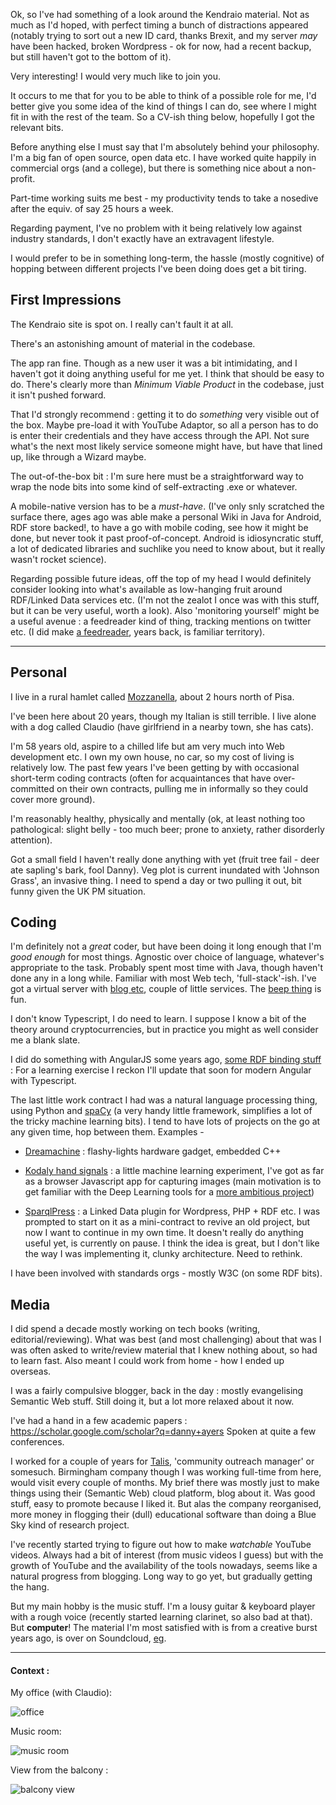 Ok, so I've had something of a look around the Kendraio material. Not as much as I'd hoped, with perfect timing a bunch of distractions appeared (notably trying to sort out a new ID card, thanks Brexit, and my server _may_ have been hacked, broken Wordpress - ok for now, had a recent backup, but still haven't got to the bottom of it).

Very interesting! I would very much like to join you.

It occurs to me that for you to be able to think of a possible role for me, I'd better give you some idea of the kind of things I can do, see where I might fit in with the rest of the team. So a CV-ish thing below, hopefully I got the relevant bits.

Before anything else I must say that I'm absolutely behind your philosophy. I'm a big fan of open source, open data etc. I have worked quite happily in commercial orgs (and a college), but there is something nice about a non-profit.

Part-time working suits me best - my productivity tends to take a nosedive after the equiv. of say 25 hours a week.

Regarding payment, I've no problem with it being relatively low against industry standards, I don't exactly have an extravagent lifestyle.

I would prefer to be in something long-term, the hassle (mostly cognitive) of hopping between different projects I've been doing does get a bit tiring.

## First Impressions

The Kendraio site is spot on. I really can't fault it at all.

There's an astonishing amount of material in the codebase.

The app ran fine. Though as a new user it was a bit intimidating, and I haven't got it doing anything useful for me yet. I think that should be easy to do. There's clearly more than _Minimum Viable Product_ in the codebase, just it isn't pushed forward.

That I'd strongly recommend : getting it to do _something_ very visible out of the box. Maybe pre-load it with YouTube Adaptor, so all a person has to do is enter their credentials and they have access through the API. Not sure what's the next most likely service someone might have, but have that lined up, like through a Wizard maybe.

The out-of-the-box bit : I'm sure here must be a straightforward way to wrap the node bits into some kind of self-extracting .exe or whatever.

A mobile-native version has to be a _must-have_. (I've only snly scratched the surface there, ages ago was able make a personal Wiki in Java for Android, RDF store backed!, to have a go with mobile coding, see how it might be done, but never took it past proof-of-concept. Android is idiosyncratic stuff, a lot of dedicated libraries and suchlike you need to know about, but it really wasn't rocket science).

Regarding possible future ideas, off the top of my head I would definitely consider looking into what's available as low-hanging fruit around RDF/Linked Data services etc. (I'm not the zealot I once was with this stuff, but it can be very useful, worth a look).
Also 'monitoring yourself' might be a useful avenue : a feedreader kind of thing, tracking mentions on twitter etc. (I did make [a feedreader](https://danja.github.io/NewsMonitor/NewsMonitorSpecification_2014-04-18.html), years back, is familiar territory).

---

## Personal

I live in a rural hamlet called [Mozzanella](https://goo.gl/maps/CimUVuJ5qFNwnFPs7), about 2 hours north of Pisa.

I've been here about 20 years, though my Italian is still terrible. I live alone with a dog called Claudio (have girlfriend in a nearby town, she has cats).

I'm 58 years old, aspire to a chilled life but am very much into Web development etc. I own my own house, no car, so my cost of living is relatively low. The past few years I've been getting by with occasional short-term coding contracts (often for acquaintances that have over-committed on their own contracts, pulling me in informally so they could cover more ground).

I'm reasonably healthy, physically and mentally (ok, at least nothing too pathological: slight belly - too much beer; prone to anxiety, rather disorderly attention).

Got a small field I haven't really done anything with yet (fruit tree fail - deer ate sapling's bark, fool Danny). Veg plot is current inundated with 'Johnson Grass', an invasive thing. I need to spend a day or two pulling it out, bit funny given the UK PM situation.

## Coding

I'm definitely not a _great_ coder, but have been doing it long enough that I'm _good enough_ for most things. Agnostic over choice of language, whatever's appropriate to the task. Probably spent most time with Java, though haven't done any in a long while. Familiar with most Web tech, 'full-stack'-ish. I've got a virtual server with [blog etc](https://hyperdata.it/), couple of little services. The [beep thing](https://hyperdata.it/webbeep/) is fun.

I don't know Typescript, I do need to learn. I suppose I know a bit of the theory around cryptocurrencies, but in practice you might as well consider me a blank slate.

I did do something with AngularJS some years ago, [some RDF binding stuff](https://github.com/danja/angular-rdf) :
For a learning exercise I reckon I'll update that soon for modern Angular with Typescript.

The last little work contract I had was a natural language processing thing, using Python and [spaCy](https://spacy.io/) (a very handy little framework, simplifies a lot of the tricky machine learning bits).
I tend to have lots of projects on the go at any given time, hop between them. Examples -

- [Dreamachine](https://hyperdata.it/blog/2022/09/04/dreamachine-3-progress/) : flashy-lights hardware gadget, embedded C++

- [Kodaly hand signals](https://hyperdata.it/kodaly/capture/capture.html) : a little machine learning experiment, I've got as far as a browser Javascript app for capturing images (main motivation is to get familiar with the Deep Learning tools for a [more ambitious project](https://elfquake.wordpress.com/about/))

- [SparqlPress](https://github.com/danja/sparqlpress2) : a Linked Data plugin for Wordpress, PHP + RDF etc. I was prompted to start on it as a mini-contract to revive an old project, but now I want to continue in my own time. It doesn't really do anything useful yet, is currently on pause. I think the idea is great, but I don't like the way I was implementing it, clunky architecture. Need to rethink.

I have been involved with standards orgs - mostly W3C (on some RDF bits).

## Media

I did spend a decade mostly working on tech books (writing, editorial/reviewing). What was best (and most challenging) about that was I was often asked to write/review material that I knew nothing about, so had to learn fast. Also meant I could work from home - how I ended up overseas.

I was a fairly compulsive blogger, back in the day : mostly evangelising Semantic Web stuff. Still doing it, but a lot more relaxed about it now.

I've had a hand in a few academic papers : https://scholar.google.com/scholar?q=danny+ayers
Spoken at quite a few conferences.

I worked for a couple of years for [Talis](https://talis.com/), 'community outreach manager' or somesuch. Birmingham company though I was working full-time from here, would visit every couple of months. My brief there was mostly just to make things using their (Semantic Web) cloud platform, blog about it. Was good stuff, easy to promote because I liked it. But alas the company reorganised, more money in flogging their (dull) educational software than doing a Blue Sky kind of research project.

I've recently started trying to figure out how to make _watchable_ YouTube videos. Always had a bit of interest (from music videos I guess) but with the growth of YouTube and the availability of the tools nowadays, seems like a natural progress from blogging. Long way to go yet, but gradually getting the hang.

But my main hobby is the music stuff. I'm a lousy guitar & keyboard player with a rough voice (recently started learning clarinet, so also bad at that). But **computer**!
The material I'm most satisfied with is from a creative burst years ago, is over on Soundcloud, [eg](https://soundcloud.com/danny-ayers/bittersweet-danny).

---

#### Context :

My office (with Claudio):

![office](https://hyperdata.it/quiet/images/office-claudio.jpeg)

Music room:

![music room](https://hyperdata.it/quiet/images/music-room.jpeg)

View from the balcony :

![balcony view](https://hyperdata.it/quiet/images/from-balcony.jpeg)
